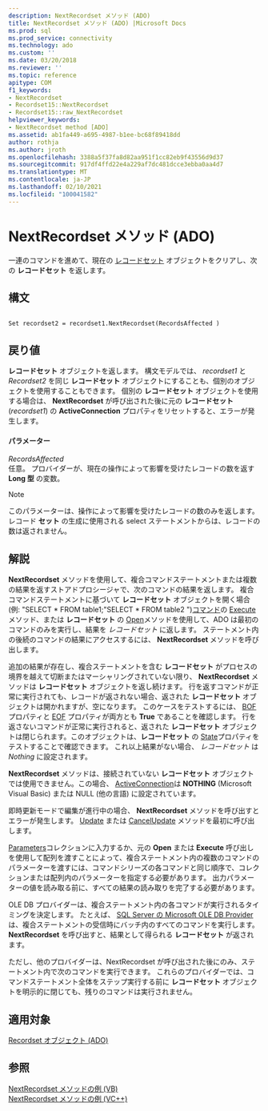 ```yaml
---
description: NextRecordset メソッド (ADO)
title: NextRecordset メソッド (ADO) |Microsoft Docs
ms.prod: sql
ms.prod_service: connectivity
ms.technology: ado
ms.custom: ''
ms.date: 03/20/2018
ms.reviewer: ''
ms.topic: reference
apitype: COM
f1_keywords:
- NextRecordset
- Recordset15::NextRecordset
- Recordset15::raw_NextRecordset
helpviewer_keywords:
- NextRecordset method [ADO]
ms.assetid: ab1fa449-a695-4987-b1ee-bc68f89418dd
author: rothja
ms.author: jroth
ms.openlocfilehash: 3388a5f37fa8d82aa951f1cc82eb9f43556d9d37
ms.sourcegitcommit: 917df4ffd22e4a229af7dc481dcce3ebba0aa4d7
ms.translationtype: MT
ms.contentlocale: ja-JP
ms.lasthandoff: 02/10/2021
ms.locfileid: "100041582"
---
```

# <a name="nextrecordset-method-ado"></a>NextRecordset メソッド (ADO)
一連のコマンドを進めて、現在の [レコードセット](./recordset-object-ado.md) オブジェクトをクリアし、次の **レコードセット** を返します。  
  
## <a name="syntax"></a>構文  
  
```  
  
Set recordset2 = recordset1.NextRecordset(RecordsAffected )  
```  
  
## <a name="return-value"></a>戻り値  
 **レコードセット** オブジェクトを返します。 構文モデルでは、 *recordset1* と *Recordset2* を同じ **レコードセット** オブジェクトにすることも、個別のオブジェクトを使用することもできます。 個別の **レコードセット** オブジェクトを使用する場合は、 **NextRecordset** が呼び出された後に元の **レコードセット**(*recordset1*) の **ActiveConnection** プロパティをリセットすると、エラーが発生します。  
  
#### <a name="parameters"></a>パラメーター  
 *RecordsAffected*  
 任意。 プロバイダーが、現在の操作によって影響を受けたレコードの数を返す **Long 型** の変数。  
  
> [!NOTE]
>  このパラメーターは、操作によって影響を受けたレコードの数のみを返します。レコード **セット** の生成に使用される select ステートメントからは、レコードの数は返されません。  
  
## <a name="remarks"></a>解説  
 **NextRecordset** メソッドを使用して、複合コマンドステートメントまたは複数の結果を返すストアドプロシージャで、次のコマンドの結果を返します。 複合コマンドステートメントに基づいて **レコードセット** オブジェクトを開く場合 (例: "SELECT \* FROM table1;"SELECT \* FROM table2 ")[コマンド](./command-object-ado.md)の [Execute](./execute-method-ado-command.md)メソッド、または **レコードセット** の [Open](./open-method-ado-recordset.md)メソッドを使用して、ADO は最初のコマンドのみを実行し、結果を *レコードセット* に返します。 ステートメント内の後続のコマンドの結果にアクセスするには、 **NextRecordset** メソッドを呼び出します。  
  
 追加の結果が存在し、複合ステートメントを含む **レコードセット** がプロセスの境界を越えて切断またはマーシャリングされていない限り、 **NextRecordset** メソッドは **レコードセット** オブジェクトを返し続けます。 行を返すコマンドが正常に実行されても、レコードが返されない場合、返された **レコードセット** オブジェクトは開かれますが、空になります。 このケースをテストするには、 [BOF](./bof-eof-properties-ado.md) プロパティと [EOF](./bof-eof-properties-ado.md) プロパティが両方とも **True** であることを確認します。 行を返さないコマンドが正常に実行されると、返された **レコードセット** オブジェクトは閉じられます。このオブジェクトは、**レコードセット** の [State](./state-property-ado.md)プロパティをテストすることで確認できます。 これ以上結果がない場合、 *レコードセット* は *Nothing* に設定されます。  
  
 **NextRecordset** メソッドは、接続されていない **レコードセット** オブジェクトでは使用できません。この場合、 [ActiveConnection](./activeconnection-property-ado.md)は **NOTHING** (Microsoft Visual Basic) または NULL (他の言語) に設定されています。  
  
 即時更新モードで編集が進行中の場合、 **NextRecordset** メソッドを呼び出すとエラーが発生します。 [Update](./update-method.md) または [CancelUpdate](./cancelupdate-method-ado.md) メソッドを最初に呼び出します。  
  
 [Parameters](./parameters-collection-ado.md)コレクションに入力するか、元の **Open** または **Execute** 呼び出しを使用して配列を渡すことによって、複合ステートメント内の複数のコマンドのパラメーターを渡すには、コマンドシリーズの各コマンドと同じ順序で、コレクションまたは配列内のパラメーターを指定する必要があります。 出力パラメーターの値を読み取る前に、すべての結果の読み取りを完了する必要があります。  
  
 OLE DB プロバイダーは、複合ステートメント内の各コマンドが実行されるタイミングを決定します。 たとえば、 [SQL Server の Microsoft OLE DB Provider](../../guide/appendixes/microsoft-ole-db-provider-for-sql-server.md)は、複合ステートメントの受信時にバッチ内のすべてのコマンドを実行します。 **NextRecordset** を呼び出すと、結果として得られる **レコードセット** が返されます。  
  
 ただし、他のプロバイダーは、NextRecordset が呼び出された後にのみ、ステートメント内で次のコマンドを実行できます。 これらのプロバイダーでは、コマンドステートメント全体をステップ実行する前に **レコードセット** オブジェクトを明示的に閉じても、残りのコマンドは実行されません。  
  
## <a name="applies-to"></a>適用対象  
 [Recordset オブジェクト (ADO)](./recordset-object-ado.md)  
  
## <a name="see-also"></a>参照  
 [NextRecordset メソッドの例 (VB)](./nextrecordset-method-example-vb.md)   
 [NextRecordset メソッドの例 (VC++)](./nextrecordset-method-example-vc.md)
